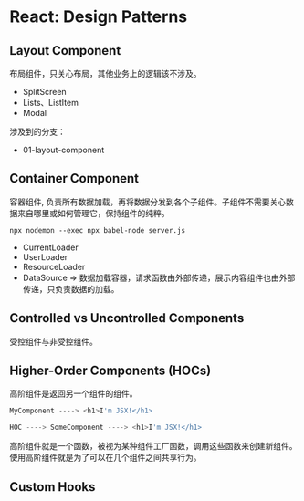 # React: Design Patterns

## Layout Component

布局组件，只关心布局，其他业务上的逻辑该不涉及。

* SplitScreen
* Lists、ListItem
* Modal

涉及到的分支：

* 01-layout-component

## Container Component

容器组件, 负责所有数据加载，再将数据分发到各个子组件。子组件不需要关心数据来自哪里或如何管理它，保持组件的纯粹。

```shell
npx nodemon --exec npx babel-node server.js
```

* CurrentLoader
* UserLoader
* ResourceLoader
* DataSource => 数据加载容器，请求函数由外部传递，展示内容组件也由外部传递，只负责数据的加载。

## Controlled vs Uncontrolled Components

受控组件与非受控组件。

## Higher-Order Components (HOCs)

高阶组件是返回另一个组件的组件。

```js
MyComponent ----> <h1>I'm JSX!</h1>

HOC ----> SomeComponent ----> <h1>I'm JSX!</h1>
```

高阶组件就是一个函数，被视为某种组件工厂函数，调用这些函数来创建新组件。使用高阶组件就是为了可以在几个组件之间共享行为。

## Custom Hooks
